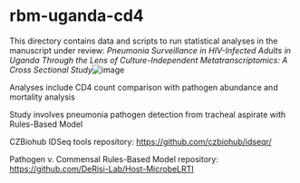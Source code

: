 # rbm-uganda-cd4
This directory contains data and scripts to run statistical analyses in the manuscript under review: _Pneumonia Surveillance in HIV-Infected Adults in Uganda Through the Lens of Culture-Independent Metatranscriptomics: A Cross Sectional Study_![image](https://user-images.githubusercontent.com/88602945/128619110-1bf9c5c1-3eb6-4139-b0f5-9178f10dd7cb.png)

Analyses include CD4 count comparison with pathogen abundance and mortality analysis

Study involves pneumonia pathogen detection from tracheal aspirate with Rules-Based Model

CZBiohub IDSeq tools repository: https://github.com/czbiohub/idseqr/

Pathogen v. Commensal Rules-Based Model repository: https://github.com/DeRisi-Lab/Host-MicrobeLRTI
